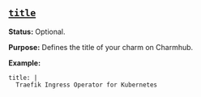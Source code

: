 <a href="#heading--title"><h2 id="heading--title">`title`</h2></a>

**Status:** Optional.

**Purpose:** Defines the title of your charm on Charmhub.

**Example:**

```text
title: |
  Traefik Ingress Operator for Kubernetes
```
